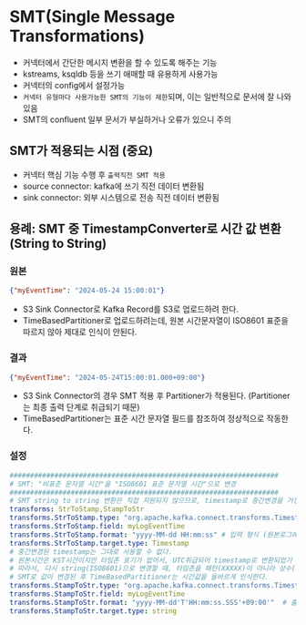 # SMT(Single Message Transformations)

- 커넥터에서 간단한 메시지 변환을 할 수 있도록 해주는 기능
- kstreams, ksqldb 등을 쓰기 애매할 때 유용하게 사용가능
- 커넥터의 config에서 설정가능
- `커넥터 유형마다 사용가능한 SMT의 기능이 제한`되며, 이는 일반적으로 문서에 잘 나와있음
- SMT의 confluent 일부 문서가 부실하거나 오류가 있으니 주의

## SMT가 적용되는 시점 (중요)

- 커넥터 핵심 기능 수행 후 `출력직전 SMT 적용`
- source connector: kafka에 쓰기 직전 데이터 변환됨
- sink connector: 외부 시스템으로 전송 직전 데이터 변환됨

## 용례: SMT 중 TimestampConverter로 시간 값 변환 (String to String)

### 원본

```json
{"myEventTime": "2024-05-24 15:00:01"}
```

- S3 Sink Connector로 Kafka Record를 S3로 업로드하려 한다.
- TimeBasedPartitioner로 업로드하려는데, 원본 시간문자열이 ISO8601 표준을 따르지 않아 제대로 인식이 안된다.

### 결과

```json
{"myEventTime": "2024-05-24T15:00:01.000+09:00"}
```

- S3 Sink Connector의 경우 SMT 적용 후 Partitioner가 적용된다. (Partitioner는 최종 출력 단계로 취급되기 때문)
- TimeBasedPartitioner는 표준 시간 문자열 필드를 참조하여 정상적으로 작동한다.

### 설정

```yaml
##################################################################
# SMT: "비표준 문자열 시간"을 "ISO8601 표준 문자열 시간"으로 변경
##################################################################
# SMT string to string 변환은 직접 지원되지 않으므로, timestamp로 중간변경을 거친다.
transforms: StrToStamp,StampToStr
transforms.StrToStamp.type: "org.apache.kafka.connect.transforms.TimestampConverter$Value"
transforms.StrToStamp.field: myLogEventTime
transforms.StrToStamp.format: "yyyy-MM-dd HH:mm:ss" # 입력 형식 (원본로그에 timezone 표기가 없어서 UTC 시간으로 인식되어 변환. 이는 시스템 및 설정 시간과 무관)
transforms.StrToStamp.target.type: Timestamp
# 중간변경된 timestamp는 그대로 사용할 수 없다.
# 원본시간은 KST시간이지만 타임존 표기가 없어서, UTC취급되어 timestamp로 변환되었기 때문이다. (실제 필요값과 9시간 차이 발생) 
# 따라서, 다시 string(ISO8601)으로 변경할 때, 타임존을 패턴(XXXXX)이 아니라 상수('+09:00')로 입력해준다.
# SMT로 값이 변경된 후 TimeBasedPartitioner는 시간값을 올바르게 인식한다.
transforms.StampToStr.type: "org.apache.kafka.connect.transforms.TimestampConverter$Value"
transforms.StampToStr.field: myLogEventTime
transforms.StampToStr.format: "yyyy-MM-dd'T'HH:mm:ss.SSS'+09:00'"  # 출력 형식: ISO8601로 표기(시간대를 직접기입)  
transforms.StampToStr.target.type: string

```
